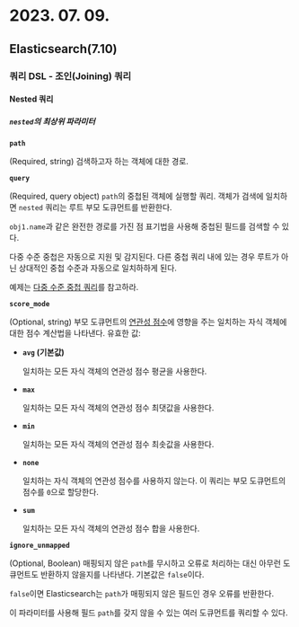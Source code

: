 # 2023. 07. 09.

## Elasticsearch(7.10)

### 쿼리 DSL - 조인(Joining) 쿼리

#### Nested 쿼리

##### `nested`의 최상위 파라미터

**`path`**

(Required, string) 검색하고자 하는 객체에 대한 경로.

**`query`**

(Required, query object) `path`의 중첩된 객체에 실행할 쿼리. 객체가 검색에 일치하면 `nested` 쿼리는 루트 부모 도큐먼트를 반환한다.

`obj1.name`과 같은 완전한 경로를 가진 점 표기법을 사용해 중첩된 필드를 검색할 수 있다.

다중 수준 중첩은 자동으로 지원 및 감지된다. 다른 중첩 쿼리 내에 있는 경우 루트가 아닌 상대적인 중첩 수준과 자동으로 일치하하게 된다.

예제는 [다중 수준 중첩 쿼리](https://www.elastic.co/guide/en/elasticsearch/reference/7.10/query-dsl-nested-query.html#multi-level-nested-query-ex)를 참고하라.

**`score_mode`**

(Optional, string) 부모 도큐먼트의 [연관성 점수](https://www.elastic.co/guide/en/elasticsearch/reference/7.10/query-filter-context.html#relevance-scores)에 영향을 주는 일치하는 자식 객체에 대한 점수 계산법을 나타낸다. 유효한 값:

- **`avg` (기본값)**

  일치하는 모든 자식 객체의 연관성 점수 평균을 사용한다.

- **`max`**

  일치하는 모든 자식 객체의 연관성 점수 최댓값을 사용한다.

- **`min`**

  일치하는 모든 자식 객체의 연관성 점수 최솟값을 사용한다.

- **`none`**

  일치하는 자식 객체의 연관성 점수를 사용하지 않는다. 이 쿼리는 부모 도큐먼트의 점수를 `0`으로 할당한다.

- **`sum`**

  일치하는 모든 자식 객체의 연관성 점수 합을 사용한다.

**`ignore_unmapped`**

(Optional, Boolean) 매핑되지 않은 `path`를 무시하고 오류로 처리하는 대신 아무런 도큐먼트도 반환하지 않을지를 나타낸다. 기본값은 `false`이다.

`false`이면 Elasticsearch는 `path`가 매핑되지 않은 필드인 경우 오류를 반환한다.

이 파라미터를 사용해 필드 `path`를 갖지 않을 수 있는 여러 도큐먼트를 쿼리할 수 있다.
